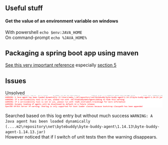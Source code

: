 
## Useful stuff
#### Get the value of an environment variable on windows
With powershell `echo $env:JAVA_HOME`<br/>
On command-prompt `echo %JAVA_HOME%`<br/>

## Packaging a spring boot app using maven
[See this very important reference](https://docs.spring.io/spring-boot/docs/current/maven-plugin/reference/htmlsingle/) especially [section 5](https://docs.spring.io/spring-boot/docs/current/maven-plugin/reference/htmlsingle#packaging)


## Issues
Unsolved<br/>
![Eclipse build warnings](./images/build-warnings.png)

Searched based on this log entry but without much success `WARNING: A Java agent has been loaded dynamically (....m2\repository\net\bytebuddy\byte-buddy-agent\1.14.13\byte-buddy-agent-1.14.13.jar)`<br/>
However noticed that if I switch of unit tests then the warning disappears.

